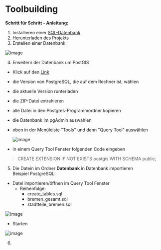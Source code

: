 # Toolbuilding

**Schritt für Schritt - Anleitung:**

1) Installieren einer [SQL-Datenbank](https://www.postgresql.org/download/)
2) Herunterladen des Projekts
3) Erstellen einer Datenbank

![image](https://user-images.githubusercontent.com/46625416/82147798-8686ac80-9850-11ea-8a90-6645a76c11c8.png)

 4) Erweitern der Datenbank um PostGIS
 - Klick auf den [Link](http://download.osgeo.org/postgis/windows/)
 - die Version von PostgreSQL, die auf dem Rechner ist, wählen
 - die aktuelle Version runterladen
 - die ZIP-Datei extrahieren
 - alle Datei in den Postgres-Programmordner kopieren
 - die Datenbank im pgAdmin auswählen
 - oben in der Menüleiste "Tools" und dann "Query Tool" auswählen
 
   ![image](https://user-images.githubusercontent.com/46625416/82147853-fc8b1380-9850-11ea-8317-bef941d526f0.png)
   
 - in einem Query Tool Fenster folgenden Code eingeben
 >CREATE EXTENSION IF NOT EXISTS postgis WITH SCHEMA public;
   
 5) Die Datein im Ordner **Datenbank** in Datenbank importieren  
 Beispiel PostgreSQL:
 - Datei importieren/öffnen im Query Tool Fenster
     - Reihenfolge:
         - create_tables.sql
         - bremen_gesamt.sql
         - stadtteile_bremen.sql
 
 ![image](https://user-images.githubusercontent.com/46625416/82147960-9652c080-9851-11ea-8164-7e66727e1c65.png)
 
 - Starten
 
 ![image](https://user-images.githubusercontent.com/46625416/82148025-1842e980-9852-11ea-8cb2-5f275119b3f6.png)
 
 6)
